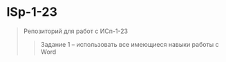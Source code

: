 # ISp-1-23

> Репозиторий для работ с ИСп-1-23
>> Задание 1 – использовать все имеющиеся навыки работы с Word
